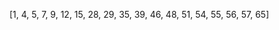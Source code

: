 [1, 4, 5, 7, 9, 12, 15, 28, 29, 35, 39, 46, 48, 51, 54, 55, 56, 57, 65]























































